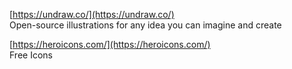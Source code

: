 [https://undraw.co/](https://undraw.co/)  
Open-source illustrations for any idea you can imagine and create

[https://heroicons.com/](https://heroicons.com/)  
Free Icons
